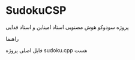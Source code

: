 # SudokuCSP
پروژه سودوکو هوش مصنویی استاد امیناین و استاد فدایی

راهنما

فایل اصلی پروژه 
sudoku.cpp 
هست
